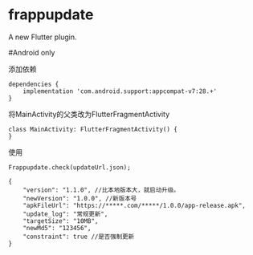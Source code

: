# frappupdate

A new Flutter plugin.

#Android only


添加依赖

```
dependencies {
    implementation 'com.android.support:appcompat-v7:28.+'
}
```


将MainActivity的父类改为FlutterFragmentActivity
```
class MainActivity: FlutterFragmentActivity() {
}
```


使用
```
Frappupdate.check(updateUrl.json);
```

```
{
    "version": "1.1.0", //比本地版本大，就启动升级。
    "newVersion": "1.0.0", //新版本号
    "apkFileUrl": "https://*****.com/*****/1.0.0/app-release.apk",
    "update_log": "常规更新",
    "targetSize": "10MB",
    "newMd5": "123456",
    "constraint": true //是否强制更新
}
```
